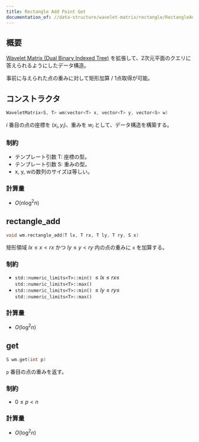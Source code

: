 ```yaml
---
title: Rectangle Add Point Get
documentation_of: //data-structure/wavelet-matrix/rectangle/RectangleAddPointGet.hpp
---
```


## 概要

[Wavelet Matrix (Dual Binary Indexed Tree)](../WaveletMatrixDualBinaryIndexedTree.hpp) を拡張して、2次元平面のクエリに答えられるようにしたデータ構造。

事前に与えられた点の重みに対して矩形加算 / 1点取得が可能。 


## コンストラクタ

```cpp
WaveletMatrix<S, T> wm(vector<T> x, vector<T> y, vector<S> w)
```
$i$ 番目の点の座標を $(x_i, y_i)$、重みを $w_i$ として、データ構造を構築する。

### 制約

- テンプレート引数 T: 座標の型。
- テンプレート引数 S: 重みの型。
- x, y, wの数列のサイズは等しい。


### 計算量
- $O(n\log^2{n})$

## rectangle_add

```cpp
void wm.rectangle_add(T lx, T rx, T ly, T ry, S x)
```

矩形領域 $lx \leq x \lt rx$ かつ $ly \leq y \lt ry$ 内の点の重みに `x` を加算する。

### 制約

- `std::numeric_limits<T>::min()` $\leq lx \leq rx \leq$ `std::numeric_limits<T>::max()`
- `std::numeric_limits<T>::min()` $\leq ly \leq ry \leq$ `std::numeric_limits<T>::max()`


### 計算量
- $O(\log^2{n})$

## get

```cpp
S wm.get(int p)
```

`p` 番目の点の重みを返す。

### 制約

- $0 \leq p \lt n$


### 計算量
- $O(\log^2{n})$


